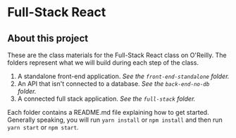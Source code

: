 # Full-Stack React

## About this project
These are the class materials for the Full-Stack React class on O'Reilly. The folders represent what we will build during each step of the class.

1. A standalone front-end application. *See the `front-end-standalone` folder.*
2. An API that isn't connected to a database. *See the `back-end-no-db` folder.*
3. A connected full stack application. *See the `full-stack` folder.*

Each folder contains a README.md file explaining how to get started. Generally speaking, you will run `yarn install` or `npm install` and then run `yarn start` or `npm start`.
